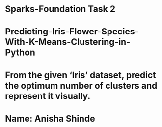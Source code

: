 # Sparks-Foundation Task 2
# Predicting-Iris-Flower-Species-With-K-Means-Clustering-in-Python
# From the given ‘Iris’ dataset, predict the optimum number of clusters and represent it visually.
# Name: Anisha Shinde
